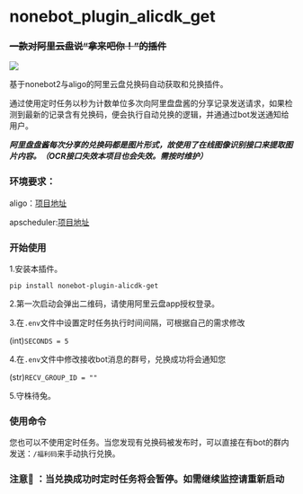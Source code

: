 # nonebot_plugin_alicdk_get

### ~~一款对阿里云盘说“**拿来吧你！**”的插件~~

![](.README_images/d1527335.png)

基于nonebot2与aligo的阿里云盘兑换码自动获取和兑换插件。

通过使用定时任务以秒为计数单位多次向阿里盘盘酱的分享记录发送请求，如果检测到最新的记录含有兑换码，便会执行自动兑换的逻辑，并通通过bot发送通知给用户。

***阿里盘盘酱每次分享的兑换码都是图片形式，故使用了在线图像识别接口来提取图片内容。（OCR接口失效本项目也会失效。需按时维护）***

### **环境要求：**

aligo：[项目地址](https://github.com/foyoux/aligo)

apscheduler:[项目地址](https://github.com/nonebot/plugin-apscheduler)

### **开始使用**

1.安装本插件。

`pip install nonebot-plugin-alicdk-get`

2.第一次启动会弹出二维码，请使用阿里云盘app授权登录。

3.在`.env`文件中设置定时任务执行时间间隔，可根据自己的需求修改

(int)`SECONDS = 5`

4.在`.env`文件中修改接收bot消息的群号，兑换成功将会通知您

(str)`RECV_GROUP_ID = ""`

5.守株待兔。

### **使用命令**

您也可以不使用定时任务。当您发现有兑换码被发布时，可以直接在有bot的群内发送：`/福利码`来手动执行兑换。

### 注意👀️ ：当兑换成功时定时任务将会暂停。如需继续监控请重新启动
